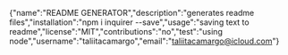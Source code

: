 {"name":"README GENERATOR","description":"generates readme files","installation":"npm i inquirer --save","usage":"saving text to readme","license":"MIT","contributions":"no","test":"using node","username":"taliitacamargo","email":"taliitacamargo@icloud.com"}